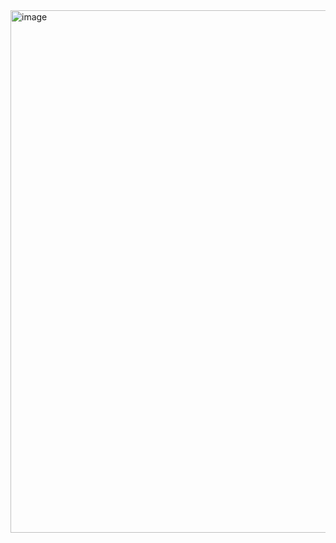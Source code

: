 <img width="680" height="836" alt="image" src="https://github.com/user-attachments/assets/d56497cb-e070-4dce-8686-7f71f992b93f" />

